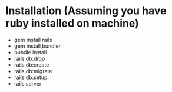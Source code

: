 # Installation (Assuming you have ruby installed on machine)

- gem install rails
- gem install bundler
- bundle install
- rails db:drop
- rails db:create
- rails db:migrate
- rails db:setup
- rails server